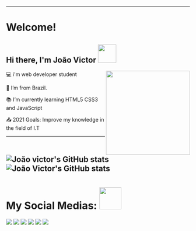 ----------------------------------------------------------------------------------

# Welcome!

 

## Hi there, I'm João Victor <img src="https://media.giphy.com/media/12oufCB0MyZ1Go/giphy.gif" width="50">
<img align='right' src="https://media.giphy.com/media/M9gbBd9nbDrOTu1Mqx/giphy.gif" width="230">

 

:computer: i'm web developer student 

:house_with_garden: I’m from Brazil.

:books: I’m currently learning HTML5 CSS3 and JavaScript

:outbox_tray: 2021 Goals: Improve my knowledge in the field of I.T


----------------------------------------------------------------------------------
![João victor's GitHub stats](https://github-readme-stats.vercel.app/api?username=Joao-Victor-RVG&show_icons=true&theme=tokyonight)
![João Victor's GitHub stats](https://github-readme-stats.vercel.app/api?username=Joao-Victor-RVG&hide=contribs,prs_icons=true&theme=tokyonight)
----------------------------------------------------------------------------------
# My Social Medias: <img src="https://media.giphy.com/media/LnQjpWaON8nhr21vNW/giphy.gif" width="60">
<a href="https://www.instagram.com/joaovictor_rvg/?hl=pt-br" target="_blank"><img src="https://img.shields.io/badge/-Instagram-%23E4405F?style=for-the-badge&logo=instagram&logoColor=white" target="_blank"></a>
<a href="https://twitter.com/Joaovictorgodo4"><img src="https://img.shields.io/badge/Twitter-1DA1F2?style=for-the-badge&logo=twitter&logoColor=white"></a>
<a href="mailto:joaovictornkz@gmail.com"><img src="https://img.shields.io/badge/Gmail-D14836?style=for-the-badge&logo=gmail&logoColor=white"></a>
<a href="https://steamcommunity.com/profiles/76561198351368276/" target="_blank"><img src="https://img.shields.io/badge/Steam-000000?style=for-the-badge&logo=steam&logoColor=white"></a>
<a href="https://www.reddit.com/user/Joao-Victor-RVG"><img src="https://img.shields.io/badge/Reddit-FF4500?style=for-the-badge&logo=reddit&logoColor=white"></a>
<a href="https://discord.gg/yzKPWEpa" target="_blank"><img src="https://img.shields.io/badge/Discord-7289DA?style=for-the-badge&logo=discord&logoColor=white" target="_blank"></a> 
    






